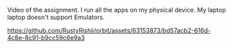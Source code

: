 
Video of the assignment. I run all the apps on my physical device. 
My laptop laptop doesn't support Emulators.

https://github.com/RustyRishii/orbit/assets/63153873/bd57acb2-616d-4c8e-8c91-b9cc59c6e9a3

